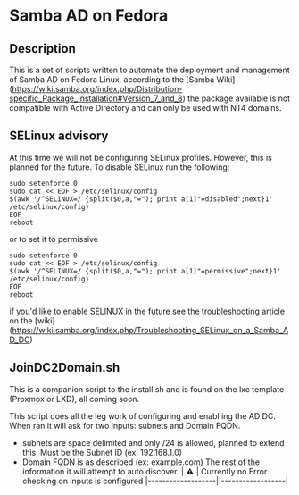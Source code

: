 # Samba AD on Fedora
## Description
This is a set of scripts written to automate the deployment and management of Samba AD on Fedora Linux, according to the 
[Samba Wiki] (https://wiki.samba.org/index.php/Distribution-specific_Package_Installation#Version_7_and_8) the package available is not compatible with Active Directory and can only be used with NT4 domains.

## SELinux advisory
At this time we will not be configuring SELinux profiles. However, this is planned for the future. To disable SELinux run the following:
```
sudo setenforce 0
sudo cat << EOF > /etc/selinux/config
$(awk '/^SELINUX=/ {split($0,a,"="); print a[1]"=disabled";next}1' /etc/selinux/config)
EOF
reboot
```
or to set it to permissive
```
sudo setenforce 0
sudo cat << EOF > /etc/selinux/config
$(awk '/^SELINUX=/ {split($0,a,"="); print a[1]"=permissive";next}1' /etc/selinux/config)
EOF
reboot
```

if you'd like to enable SELINUX in the future see the troubleshooting article on the [wiki] (https://wiki.samba.org/index.php/Troubleshooting_SELinux_on_a_Samba_AD_DC)

## JoinDC2Domain.sh
This is a companion script to the install.sh and is found on the lxc template (Proxmox or LXD), all coming soon.

This script does all the leg work of configuring and enabl ing the AD DC. When ran it will ask for two inputs: subnets and Domain FQDN.
- subnets are space delimited and only /24 is allowed, planned to extend this. Must be the Subnet ID (ex: 192.168.1.0)
- Domain FQDN is as described (ex: example.com)
The rest of the information it will attempt to auto discover.
| :warning:         | Currently no Error checking on inputs is configured
|-------------------|:------------------|